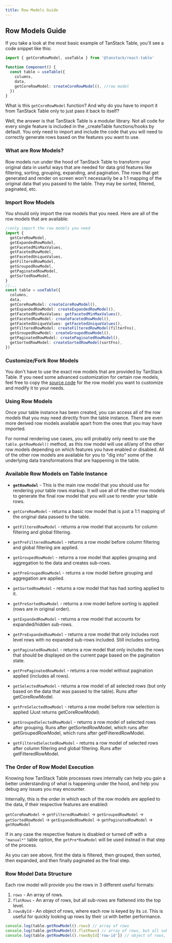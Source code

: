 ```yaml
---
title: Row Models Guide
---
```


## Row Models Guide

If you take a look at the most basic example of TanStack Table, you'll see a code snippet like this:

```ts
import { getCoreRowModel, useTable } from '@tanstack/react-table'

function Component() {
  const table = useTable({
    columns,
    data,
    getCoreRowModel: createCoreRowModel(), //row model
  })
}
```

What is this `getCoreRowModel` function? And why do you have to import it from TanStack Table only to just pass it back to itself?

Well, the answer is that TanStack Table is a modular library. Not all code for every single feature is included in the _createTable functions/hooks by default. You only need to import and include the code that you will need to correctly generate rows based on the features you want to use.

### What are Row Models?

Row models run under the hood of TanStack Table to transform your original data in useful ways that are needed for data grid features like filtering, sorting, grouping, expanding, and pagination. The rows that get generated and render on screen won't necessarily be a 1:1 mapping of the original data that you passed to the table. They may be sorted, filtered, paginated, etc.

### Import Row Models

You should only import the row models that you need. Here are all of the row models that are available:

```ts
//only import the row models you need
import {
  getCoreRowModel,
  getExpandedRowModel,
  getFacetedMinMaxValues,
  getFacetedRowModel,
  getFacetedUniqueValues,
  getFilteredRowModel,
  getGroupedRowModel,
  getPaginatedRowModel,
  getSortedRowModel,
}
//...
const table = useTable({
  columns,
  data,
  getCoreRowModel: createCoreRowModel(),
  getExpandedRowModel: createExpandedRowModel(),
  getFacetedMinMaxValues: getFacetedMinMaxValues(),
  getFacetedRowModel: createFacetedRowModel(),
  getFacetedUniqueValues: getFacetedUniqueValues(),
  getFilteredRowModel: createFilteredRowModel(filterFns),
  getGroupedRowModel: createGroupedRowModel(),
  getPaginatedRowModel: createPaginatedRowModel(),
  getSortedRowModel: createSortedRowModel(sortFns),
})
```

### Customize/Fork Row Models

You don't have to use the exact row models that are provided by TanStack Table. If you need some advanced customization for certain row models, feel free to copy the [source code](https://github.com/TanStack/table/tree/main/packages/table-core/src/utils) for the row model you want to customize and modify it to your needs.

### Using Row Models

Once your table instance has been created, you can access all of the row models that you may need directly from the table instance. There are even more derived row models available apart from the ones that you may have imported.

For normal rendering use cases, you will probably only need to use the `table.getRowModel()` method, as this row model will use all/any of the other row models depending on which features you have enabled or disabled. All of the other row models are available for you to "dig into" some of the underlying data transformations that are happening in the table.

### Available Row Models on Table Instance

- **`getRowModel`** - This is the main row model that you should use for rendering your table rows markup. It will use all of the other row models to generate the final row model that you will use to render your table rows.

- `getCoreRowModel` - returns a basic row model that is just a 1:1 mapping of the original data passed to the table.

- `getFilteredRowModel` - returns a row model that accounts for column filtering and global filtering.
- `getPreFilteredRowModel` - returns a row model before column filtering and global filtering are applied.

- `getGroupedRowModel` - returns a row model that applies grouping and aggregation to the data and creates sub-rows.
- `getPreGroupedRowModel` - returns a row model before grouping and aggregation are applied.

- `getSortedRowModel` - returns a row model that has had sorting applied to it.
- `getPreSortedRowModel` - returns a row model before sorting is applied (rows are in original order).

- `getExpandedRowModel` - returns a row model that accounts for expanded/hidden sub-rows.
- `getPreExpandedRowModel` - returns a row model that only includes root level rows with no expanded sub-rows included. Still includes sorting.

- `getPaginatedRowModel` - returns a row model that only includes the rows that should be displayed on the current page based on the pagination state.
- `getPrePaginatedRowModel` - returns a row model without pagination applied (includes all rows).

- `getSelectedRowModel` - returns a row model of all selected rows (but only based on the data that was passed to the table). Runs after getCoreRowModel.
- `getPreSelectedRowModel` - returns a row model before row selection is applied (Just returns getCoreRowModel).
- `getGroupedSelectedRowModel` - returns a row model of selected rows after grouping. Runs after getSortedRowModel, which runs after getGroupedRowModel, which runs after getFilteredRowModel.
- `getFilteredSelectedRowModel` - returns a row model of selected rows after column filtering and global filtering. Runs after getFilteredRowModel.

### The Order of Row Model Execution

Knowing how TanStack Table processes rows internally can help you gain a better understanding of what is happening under the hood, and help you debug any issues you may encounter.

Internally, this is the order in which each of the row models are applied to the data, if their respective features are enabled:

`getCoreRowModel` -> `getFilteredRowModel` -> `getGroupedRowModel` -> `getSortedRowModel` -> `getExpandedRowModel` -> `getPaginatedRowModel` -> `getRowModel`

If in any case the respective feature is disabled or turned off with a `"manual*"` table option, the `getPre*RowModel` will be used instead in that step of the process.

As you can see above, first the data is filtered, then grouped, then sorted, then expanded, and then finally paginated as the final step.

### Row Model Data Structure

Each row model will provide you the rows in 3 different useful formats:

1. `rows` - An array of rows.
2. `flatRows` - An array of rows, but all sub-rows are flattened into the top level.
3. `rowsById` - An object of rows, where each row is keyed by its `id`. This is useful for quickly looking up rows by their `id` with better performance.

```ts
console.log(table.getRowModel().rows) // array of rows
console.log(table.getRowModel().flatRows) // array of rows, but all sub-rows are flattened into the top level
console.log(table.getRowModel().rowsById['row-id']) // object of rows, where each row is keyed by its `id`
```